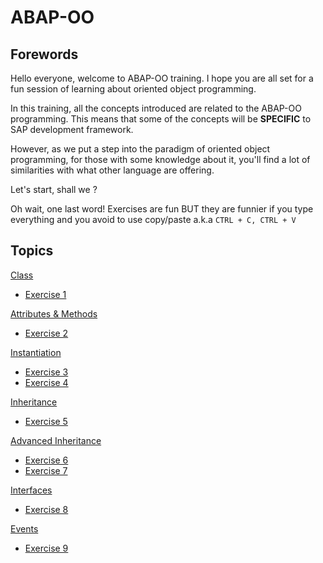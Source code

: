 # ABAP-OO

## Forewords
Hello everyone, welcome to ABAP-OO training. I hope you are all set for a fun session of learning about oriented object programming.

In this training, all the concepts introduced are related to the ABAP-OO programming. This means that some of the concepts will be **SPECIFIC** to SAP development framework.

However, as we put a step into the paradigm of oriented object programming, for those with some knowledge about it, you'll find a lot of similarities with what other language are offering.

Let's start, shall we ?

Oh wait, one last word! Exercises are fun BUT they are funnier if you type everything and you avoid to use copy/paste a.k.a ```CTRL + C, CTRL + V```

## Topics

[Class](class/class.md)
  - [Exercise 1](exercises/ex1.md)

[Attributes & Methods](attributes_methods/attributes_methods.md)
  - [Exercise 2](exercises/ex2.md)
  
[Instantiation](instantiation/instantiation.md)
  - [Exercise 3](exercises/ex3.md)
  - [Exercise 4](exercises/ex4.md)
  
[Inheritance](inheritance/inheritance.md)
  - [Exercise 5](exercises/ex5.md)

[Advanced Inheritance](inheritance/advanced_inheritance.md)
  - [Exercise 6](exercises/ex6.md)
  - [Exercise 7](exercises/ex7.md)

[Interfaces](interfaces/interfaces.md)
  - [Exercise 8](exercises/ex8.md)
 
[Events](events/events.md)
  - [Exercise 9](exercises/ex9.md)
